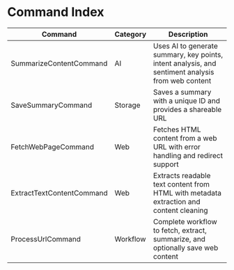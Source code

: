 # Command Index

| Command | Category | Description |
|---------|----------|-------------|
| SummarizeContentCommand | AI | Uses AI to generate summary, key points, intent analysis, and sentiment analysis from web content |
| SaveSummaryCommand | Storage | Saves a summary with a unique ID and provides a shareable URL |
| FetchWebPageCommand | Web | Fetches HTML content from a web URL with error handling and redirect support |
| ExtractTextContentCommand | Web | Extracts readable text content from HTML with metadata extraction and content cleaning |
| ProcessUrlCommand | Workflow | Complete workflow to fetch, extract, summarize, and optionally save web content |